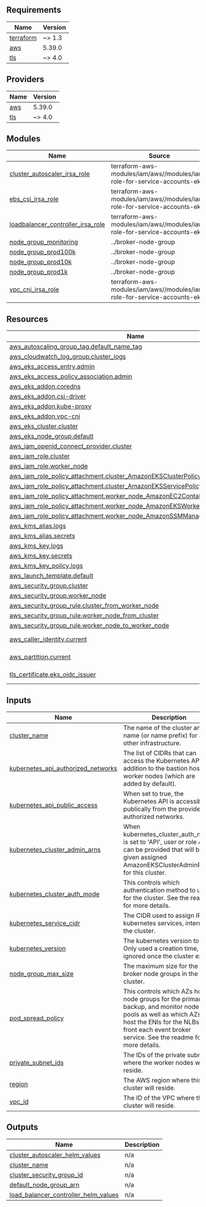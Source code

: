 <!-- BEGIN_TF_DOCS -->
## Requirements

| Name | Version |
|------|---------|
| <a name="requirement_terraform"></a> [terraform](#requirement\_terraform) | ~> 1.3 |
| <a name="requirement_aws"></a> [aws](#requirement\_aws) | 5.39.0 |
| <a name="requirement_tls"></a> [tls](#requirement\_tls) | ~> 4.0 |

## Providers

| Name | Version |
|------|---------|
| <a name="provider_aws"></a> [aws](#provider\_aws) | 5.39.0 |
| <a name="provider_tls"></a> [tls](#provider\_tls) | ~> 4.0 |

## Modules

| Name | Source | Version |
|------|--------|---------|
| <a name="module_cluster_autoscaler_irsa_role"></a> [cluster\_autoscaler\_irsa\_role](#module\_cluster\_autoscaler\_irsa\_role) | terraform-aws-modules/iam/aws//modules/iam-role-for-service-accounts-eks | 5.34.0 |
| <a name="module_ebs_csi_irsa_role"></a> [ebs\_csi\_irsa\_role](#module\_ebs\_csi\_irsa\_role) | terraform-aws-modules/iam/aws//modules/iam-role-for-service-accounts-eks | 5.34.0 |
| <a name="module_loadbalancer_controller_irsa_role"></a> [loadbalancer\_controller\_irsa\_role](#module\_loadbalancer\_controller\_irsa\_role) | terraform-aws-modules/iam/aws//modules/iam-role-for-service-accounts-eks | 5.34.0 |
| <a name="module_node_group_monitoring"></a> [node\_group\_monitoring](#module\_node\_group\_monitoring) | ../broker-node-group | n/a |
| <a name="module_node_group_prod100k"></a> [node\_group\_prod100k](#module\_node\_group\_prod100k) | ../broker-node-group | n/a |
| <a name="module_node_group_prod10k"></a> [node\_group\_prod10k](#module\_node\_group\_prod10k) | ../broker-node-group | n/a |
| <a name="module_node_group_prod1k"></a> [node\_group\_prod1k](#module\_node\_group\_prod1k) | ../broker-node-group | n/a |
| <a name="module_vpc_cni_irsa_role"></a> [vpc\_cni\_irsa\_role](#module\_vpc\_cni\_irsa\_role) | terraform-aws-modules/iam/aws//modules/iam-role-for-service-accounts-eks | 5.34.0 |

## Resources

| Name | Type |
|------|------|
| [aws_autoscaling_group_tag.default_name_tag](https://registry.terraform.io/providers/hashicorp/aws/5.39.0/docs/resources/autoscaling_group_tag) | resource |
| [aws_cloudwatch_log_group.cluster_logs](https://registry.terraform.io/providers/hashicorp/aws/5.39.0/docs/resources/cloudwatch_log_group) | resource |
| [aws_eks_access_entry.admin](https://registry.terraform.io/providers/hashicorp/aws/5.39.0/docs/resources/eks_access_entry) | resource |
| [aws_eks_access_policy_association.admin](https://registry.terraform.io/providers/hashicorp/aws/5.39.0/docs/resources/eks_access_policy_association) | resource |
| [aws_eks_addon.coredns](https://registry.terraform.io/providers/hashicorp/aws/5.39.0/docs/resources/eks_addon) | resource |
| [aws_eks_addon.csi-driver](https://registry.terraform.io/providers/hashicorp/aws/5.39.0/docs/resources/eks_addon) | resource |
| [aws_eks_addon.kube-proxy](https://registry.terraform.io/providers/hashicorp/aws/5.39.0/docs/resources/eks_addon) | resource |
| [aws_eks_addon.vpc-cni](https://registry.terraform.io/providers/hashicorp/aws/5.39.0/docs/resources/eks_addon) | resource |
| [aws_eks_cluster.cluster](https://registry.terraform.io/providers/hashicorp/aws/5.39.0/docs/resources/eks_cluster) | resource |
| [aws_eks_node_group.default](https://registry.terraform.io/providers/hashicorp/aws/5.39.0/docs/resources/eks_node_group) | resource |
| [aws_iam_openid_connect_provider.cluster](https://registry.terraform.io/providers/hashicorp/aws/5.39.0/docs/resources/iam_openid_connect_provider) | resource |
| [aws_iam_role.cluster](https://registry.terraform.io/providers/hashicorp/aws/5.39.0/docs/resources/iam_role) | resource |
| [aws_iam_role.worker_node](https://registry.terraform.io/providers/hashicorp/aws/5.39.0/docs/resources/iam_role) | resource |
| [aws_iam_role_policy_attachment.cluster_AmazonEKSClusterPolicy](https://registry.terraform.io/providers/hashicorp/aws/5.39.0/docs/resources/iam_role_policy_attachment) | resource |
| [aws_iam_role_policy_attachment.cluster_AmazonEKSServicePolicy](https://registry.terraform.io/providers/hashicorp/aws/5.39.0/docs/resources/iam_role_policy_attachment) | resource |
| [aws_iam_role_policy_attachment.worker_node_AmazonEC2ContainerRegistryReadOnly](https://registry.terraform.io/providers/hashicorp/aws/5.39.0/docs/resources/iam_role_policy_attachment) | resource |
| [aws_iam_role_policy_attachment.worker_node_AmazonEKSWorkerNodePolicy](https://registry.terraform.io/providers/hashicorp/aws/5.39.0/docs/resources/iam_role_policy_attachment) | resource |
| [aws_iam_role_policy_attachment.worker_node_AmazonSSMManagedInstanceCore](https://registry.terraform.io/providers/hashicorp/aws/5.39.0/docs/resources/iam_role_policy_attachment) | resource |
| [aws_kms_alias.logs](https://registry.terraform.io/providers/hashicorp/aws/5.39.0/docs/resources/kms_alias) | resource |
| [aws_kms_alias.secrets](https://registry.terraform.io/providers/hashicorp/aws/5.39.0/docs/resources/kms_alias) | resource |
| [aws_kms_key.logs](https://registry.terraform.io/providers/hashicorp/aws/5.39.0/docs/resources/kms_key) | resource |
| [aws_kms_key.secrets](https://registry.terraform.io/providers/hashicorp/aws/5.39.0/docs/resources/kms_key) | resource |
| [aws_kms_key_policy.logs](https://registry.terraform.io/providers/hashicorp/aws/5.39.0/docs/resources/kms_key_policy) | resource |
| [aws_launch_template.default](https://registry.terraform.io/providers/hashicorp/aws/5.39.0/docs/resources/launch_template) | resource |
| [aws_security_group.cluster](https://registry.terraform.io/providers/hashicorp/aws/5.39.0/docs/resources/security_group) | resource |
| [aws_security_group.worker_node](https://registry.terraform.io/providers/hashicorp/aws/5.39.0/docs/resources/security_group) | resource |
| [aws_security_group_rule.cluster_from_worker_node](https://registry.terraform.io/providers/hashicorp/aws/5.39.0/docs/resources/security_group_rule) | resource |
| [aws_security_group_rule.worker_node_from_cluster](https://registry.terraform.io/providers/hashicorp/aws/5.39.0/docs/resources/security_group_rule) | resource |
| [aws_security_group_rule.worker_node_to_worker_node](https://registry.terraform.io/providers/hashicorp/aws/5.39.0/docs/resources/security_group_rule) | resource |
| [aws_caller_identity.current](https://registry.terraform.io/providers/hashicorp/aws/5.39.0/docs/data-sources/caller_identity) | data source |
| [aws_partition.current](https://registry.terraform.io/providers/hashicorp/aws/5.39.0/docs/data-sources/partition) | data source |
| [tls_certificate.eks_oidc_issuer](https://registry.terraform.io/providers/hashicorp/tls/latest/docs/data-sources/certificate) | data source |

## Inputs

| Name | Description | Type | Default | Required |
|------|-------------|------|---------|:--------:|
| <a name="input_cluster_name"></a> [cluster\_name](#input\_cluster\_name) | The name of the cluster and name (or name prefix) for all other infrastructure. | `string` | n/a | yes |
| <a name="input_kubernetes_api_authorized_networks"></a> [kubernetes\_api\_authorized\_networks](#input\_kubernetes\_api\_authorized\_networks) | The list of CIDRs that can access the Kubernetes API, in addition to the bastion host and worker nodes (which are added by default). | `list(string)` | `[]` | no |
| <a name="input_kubernetes_api_public_access"></a> [kubernetes\_api\_public\_access](#input\_kubernetes\_api\_public\_access) | When set to true, the Kubernetes API is accessible publically from the provided authorized networks. | `bool` | `false` | no |
| <a name="input_kubernetes_cluster_admin_arns"></a> [kubernetes\_cluster\_admin\_arns](#input\_kubernetes\_cluster\_admin\_arns) | When kubernetes\_cluster\_auth\_mode is set to 'API', user or role ARNs can be provided that will be given assigned AmazonEKSClusterAdminPolicy for this cluster. | `list(string)` | `[]` | no |
| <a name="input_kubernetes_cluster_auth_mode"></a> [kubernetes\_cluster\_auth\_mode](#input\_kubernetes\_cluster\_auth\_mode) | This controls which authentication method to use for the cluster. See the readme for more details. | `string` | `null` | no |
| <a name="input_kubernetes_service_cidr"></a> [kubernetes\_service\_cidr](#input\_kubernetes\_service\_cidr) | The CIDR used to assign IPs to kubernetes services, internal to the cluster. | `string` | `null` | no |
| <a name="input_kubernetes_version"></a> [kubernetes\_version](#input\_kubernetes\_version) | The kubernetes version to use. Only used a creation time, ignored once the cluster exists. | `string` | n/a | yes |
| <a name="input_node_group_max_size"></a> [node\_group\_max\_size](#input\_node\_group\_max\_size) | The maximum size for the broker node groups in the cluster. | `number` | `10` | no |
| <a name="input_pod_spread_policy"></a> [pod\_spread\_policy](#input\_pod\_spread\_policy) | This controls which AZs host node groups for the primary, backup, and monitor node pools as well as which AZs will host the ENIs for the NLBs that front each event broker service. See the readme for more details. | `string` | `"full"` | no |
| <a name="input_private_subnet_ids"></a> [private\_subnet\_ids](#input\_private\_subnet\_ids) | The IDs of the private subnets where the worker nodes will reside. | `list(string)` | n/a | yes |
| <a name="input_region"></a> [region](#input\_region) | The AWS region where this cluster will reside. | `string` | n/a | yes |
| <a name="input_vpc_id"></a> [vpc\_id](#input\_vpc\_id) | The ID of the VPC where the cluster will reside. | `string` | n/a | yes |

## Outputs

| Name | Description |
|------|-------------|
| <a name="output_cluster_autoscaler_helm_values"></a> [cluster\_autoscaler\_helm\_values](#output\_cluster\_autoscaler\_helm\_values) | n/a |
| <a name="output_cluster_name"></a> [cluster\_name](#output\_cluster\_name) | n/a |
| <a name="output_cluster_security_group_id"></a> [cluster\_security\_group\_id](#output\_cluster\_security\_group\_id) | n/a |
| <a name="output_default_node_group_arn"></a> [default\_node\_group\_arn](#output\_default\_node\_group\_arn) | n/a |
| <a name="output_load_balancer_controller_helm_values"></a> [load\_balancer\_controller\_helm\_values](#output\_load\_balancer\_controller\_helm\_values) | n/a |
<!-- END_TF_DOCS -->